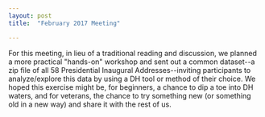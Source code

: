 ```yaml
---
layout: post
title:  "February 2017 Meeting"

---
```



For this meeting, in lieu of a traditional reading and discussion, we planned a more practical "hands-on" workshop and sent out a common dataset--a zip file of all 58 Presidential Inaugural Addresses--inviting participants to analyze/explore this data by using a DH tool or method of their choice. We hoped this exercise might be, for beginners, a chance to dip a toe into DH waters, and for veterans, the chance to try something new (or something old in a new way) and share it with the rest of us.
 